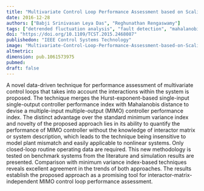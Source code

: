 ```yaml
---
title: "Multivariate Control Loop Performance Assessment based on Scaling Exponent and Mahalanobis Distance"
date: 2016-12-28
authors: ["Babji Srinivasan Leya Das", "Reghunathan Rengaswamy"]
tags: ["detrended fluctuation analysis", "fault detection", "mahalanobis distance"]
doi: "https://doi.org/10.1109/TCST.2015.2468087"
publishedon: "IEEE Control Systems Technology"
image: "Multivariate-Control-Loop-Performance-Assessment-based-on-Scaling-Exponent.png"
altmetric: 
dimension: pub.1061573975
pubmed: 
draft: false
---
```

A novel data-driven technique for performance assessment of multivariate control loops that takes into account the interactions within the system is proposed. The technique merges the Hurst-exponent-based single-input single-output controller performance index with Mahalanobis distance to devise a multiple-input multiple-output (MIMO) controller performance index. The distinct advantage over the standard minimum variance index and novelty of the proposed approach lies in its ability to quantify the performance of MIMO controller without the knowledge of interactor matrix or system description, which leads to the technique being insensitive to model plant mismatch and easily applicable to nonlinear systems. Only closed-loop routine operating data are required. This new methodology is tested on benchmark systems from the literature and simulation results are presented. Comparison with minimum variance index-based techniques reveals excellent agreement in the trends of both approaches. The results establish the proposed approach as a promising tool for interactor-matrix-independent MIMO control loop performance assessment.